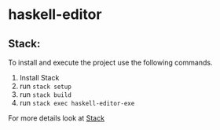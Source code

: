 # haskell-editor

## Stack:
To install and execute the project use the following commands.

1. Install Stack
2. run ```stack setup```
2. run ```stack build```
3. run ```stack exec haskell-editor-exe```

For more details look at [Stack](https://docs.haskellstack.org/en/stable/README/)